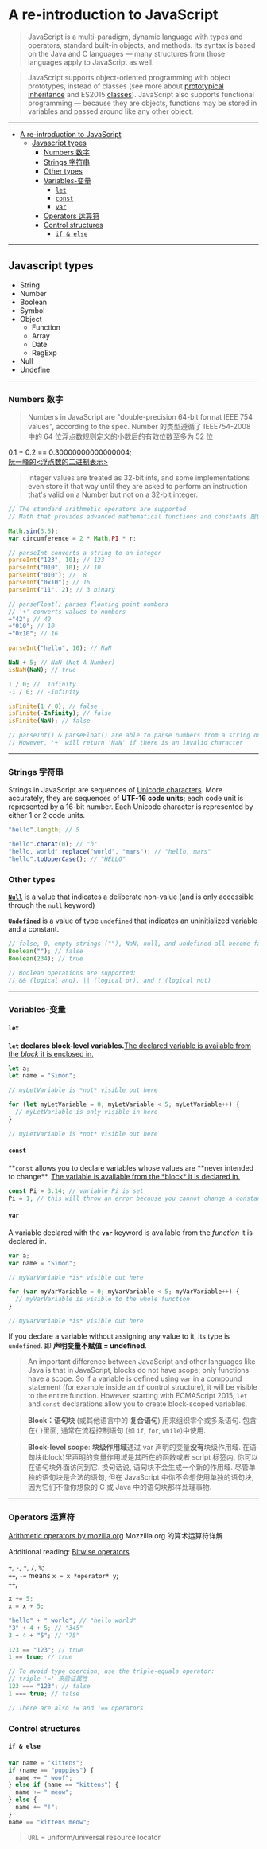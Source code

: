 # A re-introduction to JavaScript

> JavaScript is a multi-paradigm, dynamic language with types and operators, standard built-in objects, and methods. Its syntax is based on the Java and C languages — many structures from those languages apply to JavaScript as well.

> JavaScript supports object-oriented programming with object prototypes, instead of classes (see more about [prototypical inheritance](https://developer.mozilla.org/en-US/docs/Web/JavaScript/Inheritance_and_the_prototype_chain) and ES2015 [classes](https://developer.mozilla.org/en-US/docs/Web/JavaScript/Reference/Classes)). JavaScript also supports functional programming — because they are objects, functions may be stored in variables and passed around like any other object.

---

- [A re-introduction to JavaScript](#a-re-introduction-to-javascript)
  - [Javascript types](#javascript-types)
    - [Numbers 数字](#numbers-数字)
    - [Strings 字符串](#strings-字符串)
    - [Other types](#other-types)
    - [Variables-变量](#variables-变量)
      - [`let`](#let)
      - [`const`](#const)
      - [`var`](#var)
    - [Operators 运算符](#operators-运算符)
    - [Control structures](#control-structures)
      - [`if & else`](#if--else)

---

## Javascript types

- String
- Number
- Boolean
- Symbol
- Object
  - Function
  - Array
  - Date
  - RegExp
- Null
- Undefine

---

### Numbers 数字

> Numbers in JavaScript are "double-precision 64-bit format IEEE 754 values", according to the spec.
> Number 的类型遵循了 IEEE754-2008 中的 64 位浮点数规则定义的小数后的有效位数至多为 52 位

0.1 + 0.2 == 0.30000000000000004;  
[阮一峰的<浮点数的二进制表示>](http://www.ruanyifeng.com/blog/2010/06/ieee_floating-point_representation.html)

> Integer values are treated as 32-bit ints, and some implementations even store it that way until they are asked to perform an instruction that's valid on a Number but not on a 32-bit integer.

```js
// The standard arithmetic operators are supported
// Math that provides advanced mathematical functions and constants 提供高级数学运算和常量

Math.sin(3.5);
var circumference = 2 * Math.PI * r;

// parseInt converts a string to an integer
parseInt("123", 10); // 123
parseInt("010", 10); // 10
parseInt("010"); //  8
parseInt("0x10"); // 16
parseInt("11", 2); // 3 binary

// parseFloat() parses floating point numbers
// '+' converts values to numbers
+"42"; // 42
+"010"; // 10
+"0x10"; // 16

parseInt("hello", 10); // NaN

NaN + 5; // NaN (Not A Number)
isNaN(NaN); // true

1 / 0; //  Infinity
-1 / 0; // -Infinity

isFinite(1 / 0); // false
isFinite(-Infinity); // false
isFinite(NaN); // false

// parseInt() & parseFloat() are able to parse numbers from a string only has numbers, otherwise it is invalid.
// However, '+' will return 'NaN' if there is an invalid character
```

---

### Strings 字符串

Strings in JavaScript are sequences of [Unicode characters](https://developer.mozilla.org/en-US/docs/Web/JavaScript/Guide/Values,_variables,_and_literals#Unicode). More accurately, they are sequences of **UTF-16 code units**; each code unit is represented by a 16-bit number. Each Unicode character is represented by either 1 or 2 code units.

```js
"hello".length; // 5

"hello".charAt(0); // "h"
"hello, world".replace("world", "mars"); // "hello, mars"
"hello".toUpperCase(); // "HELLO"
```

### Other types

**[`Null`](https://developer.mozilla.org/en-US/docs/Web/JavaScript/Reference/Global_Objects/null)** is a value that indicates a deliberate non-value (and is only accessible through the `null` keyword)

**[`Undefined`](https://developer.mozilla.org/en-US/docs/Web/JavaScript/Reference/Global_Objects/undefined)** is a value of type `undefined` that indicates an uninitialized variable and a constant.

```js
// false, 0, empty strings (""), NaN, null, and undefined all become false.
Boolean(""); // false
Boolean(234); // true

// Boolean operations are supported:
// && (logical and), || (logical or), and ! (logical not)
```

---

### Variables-变量

#### `let`

**`let` declares block-level variables.**<u>The declared variable is available from the _block_ it is enclosed in.</u>

```js
let a;
let name = "Simon";
```

```js
// myLetVariable is *not* visible out here

for (let myLetVariable = 0; myLetVariable < 5; myLetVariable++) {
  // myLetVariable is only visible in here
}

// myLetVariable is *not* visible out here
```

#### `const`

**`const` allows you to declare variables whose values are **never intended to change\**. <u>The variable is available from the *block\* it is declared in.</u>

```js
const Pi = 3.14; // variable Pi is set
Pi = 1; // this will throw an error because you cannot change a constant variable.
```

#### `var`

A variable declared with the **`var`** keyword is available from the _function_ it is declared in.

```js
var a;
var name = "Simon";
```

```js
// myVarVariable *is* visible out here

for (var myVarVariable = 0; myVarVariable < 5; myVarVariable++) {
  // myVarVariable is visible to the whole function
}

// myVarVariable *is* visible out here
```

If you declare a variable without assigning any value to it, its type is `undefined`. 即 **声明变量不赋值 = undefined**.

> An important difference between JavaScript and other languages like Java is that in JavaScript, blocks do not have scope; only functions have a scope. So if a variable is defined using `var` in a compound statement (for example inside an `if` control structure), it will be visible to the entire function. However, starting with ECMAScript 2015, `let` and `const` declarations allow you to create block-scoped variables.

> **Block：语句块** (或其他语言中的 **复合语句**) 用来组织零个或多条语句. 包含在{ }里面, 通常在流程控制语句 (如 `if`, `for`, `while`)中使用.

> **Block-level scope**: **块级作用域**通过 var 声明的变量**没有**块级作用域. 在语句块(block)里声明的变量作用域是其所在的函数或者 script 标签内, 你可以在语句块外面访问到它. 换句话说, 语句块不会生成一个新的作用域. 尽管单独的语句块是合法的语句, 但在 JavaScript 中你不会想使用单独的语句块,因为它们不像你想象的 C 或 Java 中的语句块那样处理事物.

---

### Operators 运算符

[Arithmetic operators by mozilla.org](<https://developer.mozilla.org/en-US/docs/Web/JavaScript/Reference/Operators/Arithmetic_Operators#Remainder_()>) Mozzilla.org 的算术运算符详解

Additional reading: [Bitwise operators](https://developer.mozilla.org/en-US/docs/Web/JavaScript/Reference/Operators/Bitwise_Operators)

`+`, `-`, `*`, `/`, `%`;<br>`+=`, `-=` means `x = x *operator* y`;<br>`++`, `--`

```js
x += 5;
x = x + 5;

"hello" + " world"; // "hello world"
"3" + 4 + 5; // "345"
3 + 4 + "5"; // "75"

123 == "123"; // true
1 == true; // true

// To avoid type coercion, use the triple-equals operator:
// triple '=' 来验证属性
123 === "123"; // false
1 === true; // false

// There are also != and !== operators.
```

### Control structures

#### `if & else`

```js
var name = "kittens";
if (name == "puppies") {
  name += " woof";
} else if (name == "kittens") {
  name += " meow";
} else {
  name += "!";
}
name == "kittens meow";
```

> `URL` = uniform/universal resource locator
